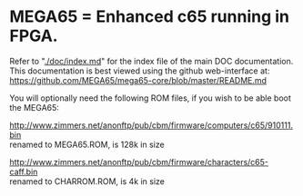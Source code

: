 # MEGA65 = Enhanced c65 running in FPGA.

Refer to "[./doc/index.md](./doc/index.md)" for the index file of the main DOC documentation.  
This documentation is best viewed using the github web-interface at:  
https://github.com/MEGA65/mega65-core/blob/master/README.md

You will optionally need the following ROM files, if you wish to be able boot the MEGA65:

http://www.zimmers.net/anonftp/pub/cbm/firmware/computers/c65/910111.bin  
renamed to MEGA65.ROM, is 128k in size

http://www.zimmers.net/anonftp/pub/cbm/firmware/characters/c65-caff.bin  
renamed to CHARROM.ROM, is 4k in size

